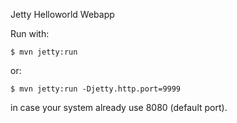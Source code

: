 Jetty Helloworld Webapp

Run with:

    $ mvn jetty:run

or:

    $ mvn jetty:run -Djetty.http.port=9999
    
in case your system already use 8080 (default port).
